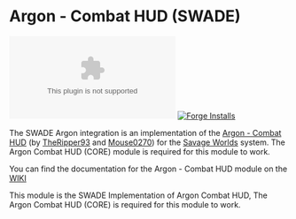 # Argon - Combat HUD (SWADE)
![Latest Release Download Count](https://img.shields.io/github/downloads/mrcomac/enhancedcombathud-swade/latest/module.zip?color=2b82fc&label=DOWNLOADS&style=for-the-badge) [![Forge Installs](https://img.shields.io/badge/dynamic/json?label=Forge%20Installs&query=package.installs&suffix=%25&url=https%3A%2F%2Fforge-vtt.com%2Fapi%2Fbazaar%2Fpackage%2Fenhancedcombathud-swade&colorB=03ff1c&style=for-the-badge)](https://forge-vtt.com/bazaar#package=enhancedcombathud-swade)

The SWADE Argon integration is an implementation of the [Argon - Combat HUD](https://foundryvtt.com/packages/enhancedcombathud) (by [TheRipper93](https://theripper93.com/) and [Mouse0270](https://github.com/mouse0270)) for the [Savage Worlds](https://foundryvtt.com/packages/swade) system. The Argon Combat HUD (CORE) module is required for this module to work.

You can find the documentation for the Argon - Combat HUD module on the [WIKI](https://api.theripper93.com/modulewiki/enhancedcombathud/free)

This module is the SWADE Implementation of Argon Combat HUD, The Argon Combat HUD (CORE) is required for this module to work.
